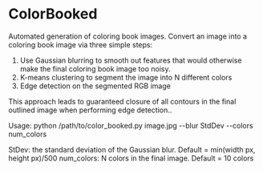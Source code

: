# ColorBooked 
Automated generation of coloring book images. Convert an image into a coloring book image via three simple steps:

1. Use Gaussian blurring to smooth out features that would otherwise make the final coloring book image too noisy.
2. K-means clustering to segment the image into N different colors
3. Edge detection on the segmented RGB image

This approach leads to guaranteed closure of all contours in the final outlined image when performing edge detection..

Usage:
python /path/to/color_booked.py image.jpg --blur StdDev --colors num_colors

StDev: the standard deviation of the Gaussian blur. Default = min(width px, height px)/500
num_colors: N colors in the final image. Default = 10 colors
